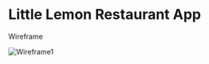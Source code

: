 # Little Lemon Restaurant App

Wireframe

![Wireframe1](https://github.com/lmekeel/littlelemon/assets/95368109/27d63e3c-703e-4034-876a-9ee33c670cd5)
